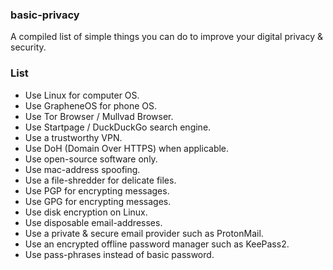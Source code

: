 ### basic-privacy
A compiled list of simple things you can do to improve your digital privacy &amp; security.

### List
- Use Linux for computer OS.
- Use GrapheneOS for phone OS.
- Use Tor Browser / Mullvad Browser.
- Use Startpage / DuckDuckGo search engine.
- Use a trustworthy VPN.
- Use DoH (Domain Over HTTPS) when applicable.
- Use open-source software only.
- Use mac-address spoofing.
- Use a file-shredder for delicate files.
- Use PGP for encrypting messages.
- Use GPG for encrypting messages.
- Use disk encryption on Linux.
- Use disposable email-addresses.
- Use a private & secure email provider such as ProtonMail.
- Use an encrypted offline password manager such as KeePass2.
- Use pass-phrases instead of basic password.

